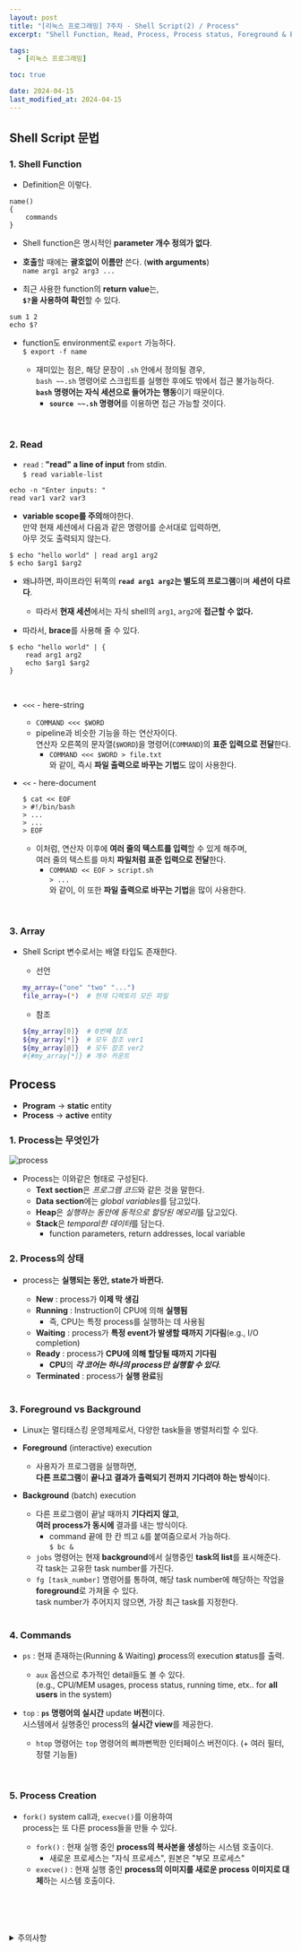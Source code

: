 ```yaml
---
layout: post
title: "[리눅스 프로그래밍] 7주차 - Shell Script(2) / Process"
excerpt: "Shell Function, Read, Process, Process status, Foreground & Background, Process commands, Process creation"

tags:
  - [리눅스 프로그래밍]

toc: true

date: 2024-04-15
last_modified_at: 2024-04-15
---
```

## Shell Script 문법
### 1. Shell Function
- Definition은 이렇다.  

```shell
name()
{
    commands
}
```

- Shell function은 명시적인 **parameter 개수 정의가 없다**.    

- **호출**할 때에는 **괄호없이 이름만** 쓴다. (**with arguments**)  
`name arg1 arg2 arg3 ...`

- 최근 사용한 function의 **return value**는,  
**`$?`을 사용하여 확인**할 수 있다.  

```shell
sum 1 2
echo $? 
```

- function도 environment로 `export` 가능하다.  
`$ export -f name`  

  - 재미있는 점은, 해당 문장이 `.sh` 안에서 정의될 경우,  
  `bash ~~.sh` 명령어로 스크립트를 실행한 후에도 밖에서 접근 불가능하다.  
  **`bash` 명령어는 자식 세션으로 들어가는 행동**이기 때문이다.  
    - **`source ~~.sh` 명령어**를 이용하면 접근 가능할 것이다.  

<br>

### 2. Read
- `read` : **"read" a line of input** from stdin.  
`$ read variable-list`  

```shell
echo -n "Enter inputs: "
read var1 var2 var3
```

- **variable scope를 주의**해야한다.  
만약 현재 세션에서 다음과 같은 명령어를 순서대로 입력하면,  
아무 것도 출력되지 않는다.  

```shell
$ echo "hello world" | read arg1 arg2
$ echo $arg1 $arg2
```

- 왜냐하면, 파이프라인 뒤쪽의 **`read arg1 arg2`는 별도의 프로그램**이며 **세션이 다르다**.  
  - 따라서 **현재 세션**에서는 자식 shell의 `arg1`, `arg2`에 **접근할 수 없다.**  

- 따라서, **brace**를 사용해 줄 수 있다.  

```shell
$ echo "hello world" | { 
    read arg1 arg2
    echo $arg1 $arg2
}
```

<br>

- `<<<` - here-string
  - `COMMAND <<< $WORD`
  - pipeline과 비슷한 기능을 하는 연산자이다.  
  연산자 오른쪽의 문자열(`$WORD`)을 명령어(`COMMAND`)의 **표준 입력으로 전달**한다.  
    - `COMMAND <<< $WORD > file.txt`  
    와 같이, 즉시 **파일 출력으로 바꾸는 기법**도 많이 사용한다.

- `<<` - here-document
  
  ```shell
  $ cat << EOF
  > #!/bin/bash
  > ...
  > ...
  > EOF
  ```

  - 이처럼, 연산자 이후에 **여러 줄의 텍스트를 입력**할 수 있게 해주며,  
  여러 줄의 텍스트를 마치 **파일처럼 표준 입력으로 전달**한다.  
    - `COMMAND << EOF > script.sh`  
    `> ...`  
    와 같이, 이 또한 **파일 출력으로 바꾸는 기법**을 많이 사용한다.  

<br>

### 3. Array
- Shell Script 변수로서는 배열 타입도 존재한다.  

  - 선언

  ```sh
  my_array=("one" "two" "...")
  file_array=(*)  # 현재 디렉토리 모든 파일
  ```

  - 참조

  ```sh
  ${my_array[0]}  # 0번째 참조
  ${my_array[*]}  # 모두 참조 ver1
  ${my_array[@]}  # 모두 참조 ver2
  #{#my_array[*]} # 개수 카운트
  ```

## Process
- **Program** -> **static** entity
- **Process** -> **active** entity  

### 1. Process는 무엇인가
![process][def]
- Process는 이와같은 형태로 구성된다.  
  - **Text section**은 *프로그램 코드*와 같은 것을 말한다. 
  - **Data section**에는 *global variables*를 담고있다.
  - **Heap**은 *실행하는 동안에 동적으로 할당된 메모리*를 담고있다.
  - **Stack**은 *temporal한 데이터*를 담는다.
    - function parameters, return addresses, local variable

### 2. Process의 상태
- process는 **실행되는 동안, state가 바뀐다.**  
  - **New** : process가 **이제 막 생김**
  - **Running** : Instruction이 CPU에 의해 **실행됨**
    - 즉, CPU는 특정 process를 실행하는 데 사용됨
  - **Waiting** : process가 **특정 event가 발생할 때까지 기다림**(e.g., I/O completion)
  - **Ready** : process가 **CPU에 의해 할당될 때까지 기다림**
    - **CPU**의 ***각 코어는 하나의 process만 실행할 수 있다.***
  - **Terminated** : process가 **실행 완료**됨
  
  <br>

### 3. Foreground vs Background
- Linux는 멀티태스킹 운영체제로서, 다양한 task들을 병렬처리할 수 있다.

- **Foreground** (interactive) execution
  - 사용자가 프로그램을 실행하면,  
  **다른 프로그램**이 **끝나고 결과가 출력되기 전까지 기다려야 하는 방식**이다.

- **Background** (batch) execution
  - 다른 프로그램이 끝날 때까지 **기다리지 않고**,  
  **여러 process가 동시에** 결과를 내는 방식이다.
    - command 끝에 한 칸 띄고 `&`를 붙여줌으로서 가능하다.  
    `$ bc &`
  - `jobs` 명령어는 현재 **background**에서 실행중인 **task의 list**를 표시해준다.  
  각 task는 고유한 task number를 가진다.  
  - `fg [task_number]` 명령어를 통하여, 해당 task number에 해당하는 작업을  
  **foreground**로 가져올 수 있다.  
  task number가 주어지지 않으면, 가장 최근 task를 지정한다.  

  <br>

### 4. Commands
- `ps` : 현재 존재하는(Running & Waiting) ***p***rocess의 execution ***s***tatus를 출력.
  - `aux` 옵션으로 추가적인 detail들도 볼 수 있다.  
  (e.g., CPU/MEM usages, process status, running time, etx.. for **all users** in the system)

- `top` : **`ps` 명령어의 실시간** update **버전**이다.  
시스템에서 실행중인 process의 **실시간 view**를 제공한다.  
  - `htop` 명령어는 `top` 명령어의 삐까뻔쩍한 인터페이스 버전이다. (+ 여러 필터, 정렬 기능들)

<br>

### 5. Process Creation
- `fork()` system call과, `execve()`를 이용하여  
process는 또 다른 process들을 만들 수 있다.  

  - `fork()` : 현재 실행 중인 **process의 복사본을 생성**하는 시스템 호출이다.  
    - 새로운 프로세스는 "자식 프로세스", 원본은 "부모 프로세스"
  - `execve()` : 현재 실행 중인 **process의 이미지를 새로운 process 이미지로 대체**하는 시스템 호출이다.  

<br>
<br>
<br>
<br>
<details>
<summary>주의사항</summary>
<div markdown="1">  

이 포스팅은 강원대학교 송원준 교수님의 리눅스 프로그래밍 수업을 들으며 내용을 정리 한 것입니다.  
수업 내용에 대한 저작권은 교수님께 있으니,  
다른 곳으로의 무분별한 내용 복사를 자제해 주세요.  

</div>
</details>

[def]: https://i.imgur.com/Lbr8HsA.png